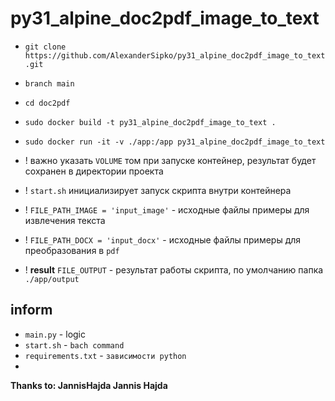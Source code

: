 # py31_alpine_doc2pdf_image_to_text

+ `git clone https://github.com/AlexanderSipko/py31_alpine_doc2pdf_image_to_text.git`
+ `branch main`
+ `cd doc2pdf`
+ `sudo docker build -t py31_alpine_doc2pdf_image_to_text .`
+ `sudo docker run -it -v ./app:/app py31_alpine_doc2pdf_image_to_text`

+ ! важно указать `VOLUME` том при запуске контейнер, результат будет сохранен в директории проекта
+ ! `start.sh` инициализирует запуск скрипта внутри контейнера
+ ! `FILE_PATH_IMAGE = 'input_image'` - исходные файлы примеры для извлечения текста
+ ! `FILE_PATH_DOCX = 'input_docx'` - исходные файлы примеры для преобразования в `pdf`
+ ! __result__ `FILE_OUTPUT` - результат работы скрипта, по умолчанию папка `./app/output`

## inform

+ `main.py` - logic
+ `start.sh` - `bach command`
+ `requirements.txt` - `зависимости python`
+ 

__Thanks to: JannisHajda Jannis Hajda__
